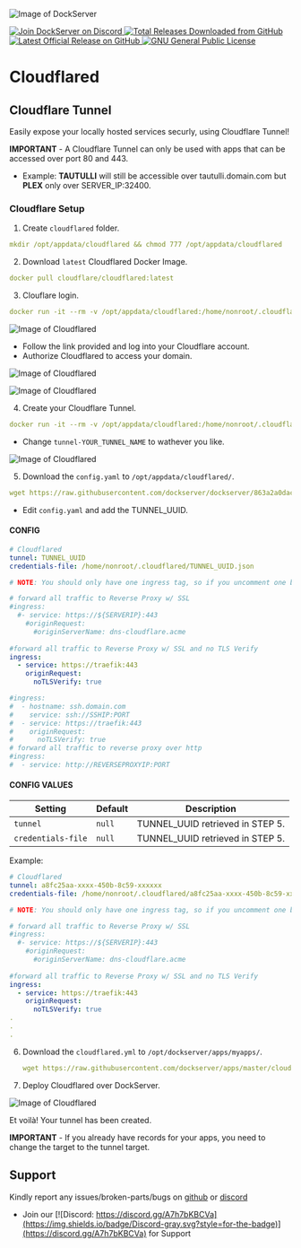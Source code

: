 ![Image of DockServer](/img/container_images/docker-cloudflared.png)

<p align="left">
    <a href="https://discord.gg/FYSvu83caM">
        <img src="https://discord.com/api/guilds/830478558995415100/widget.png?label=Discord%20Server&logo=discord" alt="Join DockServer on Discord">
    </a>
        <a href="https://github.com/dockserver/dockserver/releases">
        <img src="https://img.shields.io/github/downloads/dockserver/dockserver/total?label=Total%20Downloads&logo=github" alt="Total Releases Downloaded from GitHub">
    </a>
    <a href="https://github.com/dockserver/dockserver/releases/latest">
        <img src="https://img.shields.io/github/v/release/dockserver/dockserver?include_prereleases&label=Latest%20Release&logo=github" alt="Latest Official Release on GitHub">
    </a>
    <a href="https://github.com/dockserver/dockserver/blob/master/LICENSE">
        <img src="https://img.shields.io/github/license/dockserver/dockserver?label=License&logo=gnu" alt="GNU General Public License">
    </a>
</p>


# Cloudflared

## Cloudflare Tunnel

Easily expose your locally hosted services securly, using Cloudflare Tunnel!

**IMPORTANT** - A Cloudflare Tunnel can only be used with apps that can be accessed over port 80 and 443.
- Example: **TAUTULLI** will still be accessible over tautulli.domain.com but **PLEX** only over SERVER_IP:32400.

### Cloudflare Setup

1. Create `cloudflared` folder.

```yaml
mkdir /opt/appdata/cloudflared && chmod 777 /opt/appdata/cloudflared
```

2. Download `latest` Cloudflared Docker Image.

```yaml
docker pull cloudflare/cloudflared:latest
```

3. Clouflare login.

```yaml
docker run -it --rm -v /opt/appdata/cloudflared:/home/nonroot/.cloudflared/ cloudflare/cloudflared:latest tunnel login
```

![Image of Cloudflared](/img/cloudflared/login.png)

- Follow the link provided and log into your Cloudflare account.
- Authorize Cloudflared to access your domain.

![Image of Cloudflared](/img/cloudflared/authorize.png)

![Image of Cloudflared](/img/cloudflared/success.png)

4. Create your Cloudflare Tunnel. 

```yaml
docker run -it --rm -v /opt/appdata/cloudflared:/home/nonroot/.cloudflared/ cloudflare/cloudflared:latest tunnel create tunnel-YOUR_TUNNEL_NAME
```

- Change `tunnel-YOUR_TUNNEL_NAME` to wathever you like.

![Image of Cloudflared](/img/cloudflared/tunnel.png)

5. Download the `config.yaml` to `/opt/appdata/cloudflared/`.

```yaml
wget https://raw.githubusercontent.com/dockserver/dockserver/863a2a0dacaf1a9f076d236f1f918dbbed138865/traefik/templates/cloudflared/config.yaml -O /opt/appdata/cloudflared/config.yaml
```

- Edit `config.yaml` and add the TUNNEL_UUID.

#### CONFIG

```yaml
# Cloudflared
tunnel: TUNNEL_UUID 
credentials-file: /home/nonroot/.cloudflared/TUNNEL_UUID.json

# NOTE: You should only have one ingress tag, so if you uncomment one block comment the others

# forward all traffic to Reverse Proxy w/ SSL
#ingress:
  #- service: https://${SERVERIP}:443
    #originRequest:
      #originServerName: dns-cloudflare.acme
      
#forward all traffic to Reverse Proxy w/ SSL and no TLS Verify
ingress:
  - service: https://traefik:443
    originRequest:
      noTLSVerify: true

#ingress:
#  - hostname: ssh.domain.com
#    service: ssh://SSHIP:PORT
#  - service: https://traefik:443
#    originRequest:
#      noTLSVerify: true
# forward all traffic to reverse proxy over http
#ingress:
#  - service: http://REVERSEPROXYIP:PORT
```

#### CONFIG VALUES
|Setting   |Default|Description|
|----------|-------|-----------|
|`tunnel`    |`null` |TUNNEL_UUID retrieved in STEP 5.|
|`credentials-file`    |`null` |TUNNEL_UUID retrieved in STEP 5.|

Example: 

```yaml
# Cloudflared
tunnel: a8fc25aa-xxxx-450b-8c59-xxxxxx 
credentials-file: /home/nonroot/.cloudflared/a8fc25aa-xxxx-450b-8c59-xxxxxx.json

# NOTE: You should only have one ingress tag, so if you uncomment one block comment the others

# forward all traffic to Reverse Proxy w/ SSL
#ingress:
  #- service: https://${SERVERIP}:443
    #originRequest:
      #originServerName: dns-cloudflare.acme
      
#forward all traffic to Reverse Proxy w/ SSL and no TLS Verify
ingress:
  - service: https://traefik:443
    originRequest:
      noTLSVerify: true
.
.
.
```

6. Download the `cloudflared.yml` to `/opt/dockserver/apps/myapps/`.

   ```yaml
   wget https://raw.githubusercontent.com/dockserver/apps/master/cloudflared/docker-compose.yml -O /opt/dockserver/apps/myapps/cloudflared.yml
   ```

7. Deploy Cloudflared over DockServer.


![Image of Cloudflared](/img/cloudflared/record.png)

Et voilà! Your tunnel has been created.

**IMPORTANT** - If you already have records for your apps, you need to change the target to the tunnel target.

## Support

Kindly report any issues/broken-parts/bugs on [github](https://github.com/dockserver/dockserver/issues) or [discord](https://discord.gg/A7h7bKBCVa)

- Join our [![Discord: https://discord.gg/A7h7bKBCVa](https://img.shields.io/badge/Discord-gray.svg?style=for-the-badge)](https://discord.gg/A7h7bKBCVa) for Support
